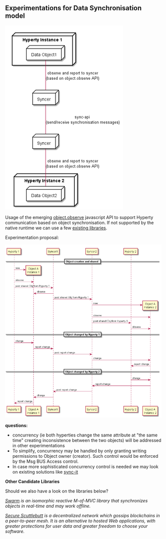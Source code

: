 ## Experimentations for Data Synchronisation model


<!--
@startuml "hyperty-data-synchronisation.png"


	node "Hyperty Instance 1" as H1 {

		node "Data Object1" as Obj1 {

		}
	}


	node "Syncer" as Syncer1 {

	}

	node "Hyperty Instance 2" as H2 {

		node "Data Object2" as Obj2 {

		}
	}


	node "Syncer" as Syncer2 {

	}

	Obj1 -down- Syncer1 : observe and report to syncer\n(based on object.observe API)

	Syncer1 -down- Syncer2 : sync-api \n(send/receive synchronisation messages)

	Obj2 -up- Syncer2 : observe and report to syncer\n(based on object.observe API)

@enduml
-->

![hyperty data synchronisation communication model](hyperty-data-synchronisation.png)

<!--
@startuml "hyperty-data-synchronisation-msc.png"

participant "Hyperty 1" as H1

participant "Object A\nInstance 1" as Obj1

participant "Syncer1" as Sync1

participant "Syncer2" as Sync2

participant "Hyperty 2" as H2

participant "Object A\nInstance 2" as Obj2

== Object creation and shared ==

create Obj1
H1 -> Obj1 : new

H1 -> Obj1 : observe

H1 -> Sync1 : post shared Obj from Hyperty 1

Sync1 -> Obj1 : observe

Sync1 -> Sync2 : post shared Obj from Hyperty 1

create Obj2
Sync2 -> Obj2 : new

Sync2 -> Obj2 : observe

H2 <- Sync2 : post shared Obj from Hyperty 1

H2 -> Obj2 : observe

== Object changed by Hyperty 1==

H1 -> Obj1 : change

Sync1 <- Obj1 : report change

Sync1 -> Sync2 : post report change

Sync2 -> Obj2 : change

H2 <- Obj2 : report change

== Object changed by Hyperty 2==

H2 -> Obj2 : change

Sync2 <- Obj2 : report change

Sync2 -> Sync1 : post report change

Sync1 -> Obj1 : change

H1 <- Obj1 : report change


@enduml
-->


Usage of the emerging [object.observe](https://developer.mozilla.org/pt-PT/docs/Web/JavaScript/Reference/Global_Objects/Object/observe) javascript API to support Hyperty communication based on object synchronisation. If not supported by the native runtime we can use a few [existing libraries](https://github.com/MaxArt2501/object-observe).

Experimentation proposal:

![hyperty data synchronisation communication experimentation](hyperty-data-synchronisation-msc.png)


**questions:**
* concurrency (ie both hyperties change the same attribute at "the same time" creating inconsistence between the two objects) will be addressed in other experimentations
* To simplify, concurrency may be handled by only granting writing permissions to Object owner (creator). Such control would be enforced by the Msg BUS Access control.
* In case more sophisticated concurrency control is needed we may look on existing solutions like [sync-it](https://www.npmjs.com/package/sync-it)

**Other Candidate Libraries**

Should we also have a look on the libraries below?

*[Swarm](https://github.com/gritzko/swarm) is an isomorphic reactive M-of-MVC library that synchronizes objects in real-time and may work offline.*

*[Secure Scuttlebutt](https://github.com/ssbc/ssb-docs) is a decentralized network which gossips blockchains in a peer-to-peer mesh. It is an alternative to hosted Web applications, with greater protections for user data and greater freedom to choose your software.*

